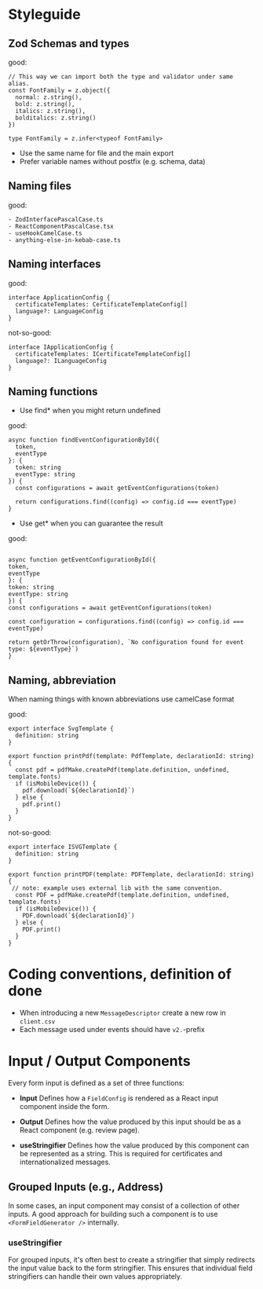 # Styleguide

## Zod Schemas and types

good:

```
// This way we can import both the type and validator under same alias.
const FontFamily = z.object({
  normal: z.string(),
  bold: z.string(),
  italics: z.string(),
  bolditalics: z.string()
})

type FontFamily = z.infer<typeof FontFamily>
```

- Use the same name for file and the main export
- Prefer variable names without postfix (e.g. schema, data)

## Naming files

good:

```
- ZodInterfacePascalCase.ts
- ReactComponentPascalCase.tsx
- useHookCamelCase.ts
- anything-else-in-kebab-case.ts
```

## Naming interfaces

good:

```
interface ApplicationConfig {
  certificateTemplates: CertificateTemplateConfig[]
  language?: LanguageConfig
}
```

not-so-good:

```
interface IApplicationConfig {
  certificateTemplates: ICertificateTemplateConfig[]
  language?: ILanguageConfig
}
```

## Naming functions

- Use find\* when you might return undefined

good:

```
async function findEventConfigurationById({
  token,
  eventType
}: {
  token: string
  eventType: string
}) {
  const configurations = await getEventConfigurations(token)

  return configurations.find((config) => config.id === eventType)
}
```

- Use get\* when you can guarantee the result

good:

```

async function getEventConfigurationById({
token,
eventType
}: {
token: string
eventType: string
}) {
const configurations = await getEventConfigurations(token)

const configuration = configurations.find((config) => config.id === eventType)

return getOrThrow(configuration), `No configuration found for event type: ${eventType}`)
}

```

## Naming, abbreviation

When naming things with known abbreviations use camelCase format

good:

```
export interface SvgTemplate {
  definition: string
}

export function printPdf(template: PdfTemplate, declarationId: string) {
  const pdf = pdfMake.createPdf(template.definition, undefined, template.fonts)
  if (isMobileDevice()) {
    pdf.download(`${declarationId}`)
  } else {
    pdf.print()
  }
}
```

not-so-good:

```
export interface ISVGTemplate {
  definition: string
}

export function printPDF(template: PDFTemplate, declarationId: string) {
 // note: example uses external lib with the same convention.
  const PDF = pdfMake.createPdf(template.definition, undefined, template.fonts)
  if (isMobileDevice()) {
    PDF.download(`${declarationId}`)
  } else {
    PDF.print()
  }
}
```

# Coding conventions, definition of done

- When introducing a new `MessageDescriptor` create a new row in `client.csv`
- Each message used under events should have `v2.`-prefix

# Input / Output Components

Every form input is defined as a set of three functions:

- **Input**
  Defines how a `FieldConfig` is rendered as a React input component inside the form.

- **Output**
  Defines how the value produced by this input should be as a React component (e.g. review page).

- **useStringifier**
  Defines how the value produced by this component can be represented as a string. This is required for certificates and internationalized messages.

## Grouped Inputs (e.g., Address)

In some cases, an input component may consist of a collection of other inputs. A good approach for building such a component is to use `<FormFieldGenerator />` internally.

### useStringifier

For grouped inputs, it's often best to create a stringifier that simply redirects the input value back to the form stringifier. This ensures that individual field stringifiers can handle their own values appropriately.
